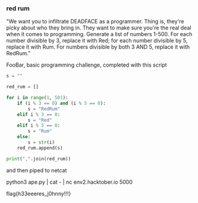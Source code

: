 ### red rum

"We want you to infiltrate DEADFACE as a programmer. Thing is, they're picky about who they bring in. They want to make sure you're the real deal when it comes to programming. Generate a list of numbers 1-500. For each number divisible by 3, replace it with Red; for each number divisible by 5, replace it with Rum. For numbers divisible by both 3 AND 5, replace it with RedRum."

FooBar, basic programming challenge, completed with this script

```python
s = ""

red_rum = []

for i in range(1, 501):
    if (i % 3 == 0) and (i % 5 == 0):
        s = "RedRum"
    elif i % 3 == 0:
        s = "Red"
    elif i % 5 == 0:
        s = "Rum"
    else:
        s = str(i)
    red_rum.append(s)

print(",".join(red_rum))
```

and then piped to netcat

python3 ape.py | cat - | nc env2.hacktober.io 5000

flag{h33eeeres_j0hnny!!!}
